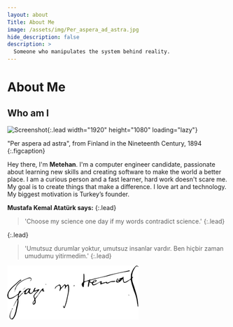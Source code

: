 ```yaml
---
layout: about
Title: About Me
image: /assets/img/Per_aspera_ad_astra.jpg
hide_description: false
description: >
  Someone who manipulates the system behind reality.
---
```


# About Me

<!--author-->

## Who am I


![Screenshot](../assets/img/Per_aspera_ad_astra.jpg){:.lead width="1920" height="1080" loading="lazy"}

"Per aspera ad astra", from Finland in the Nineteenth Century, 1894
{:.figcaption}

Hey there, I'm **Metehan**. I'm a computer engineer candidate, passionate about learning new skills and creating software to make the world a better place. I am a curious person and a fast learner, hard work doesn't scare me. My goal is to create things that make a difference. I love art and technology. My biggest motivation is Turkey’s founder.

**Mustafa Kemal Atatürk says:** 
{:.lead}
>'Choose my science one day if my words contradict science.'
{:.lead}

{:.lead}
>'Umutsuz durumlar yoktur, umutsuz insanlar vardır. Ben hiçbir zaman umudumu yitirmedim.'
{:.lead}

![Mustafa Kemal Atatürk](/assets/img/mustafa_kemal_ataturk_imza.png)